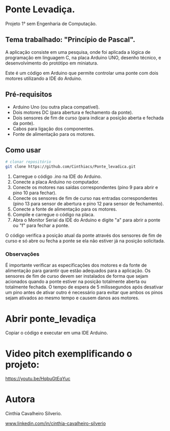 # Ponte Levadiça.
Projeto 1° sem Engenharia de Computação.

## Tema trabalhado: "Princípio de Pascal".

A aplicação consiste em uma pesquisa, onde foi aplicada a lógica de programação em linguagem C, na placa Arduino UNO, desenho técnico, e desenvolvimento do protótipo em miniatura.

Este é um código em Arduino que permite controlar uma ponte com dois motores utilizando a IDE do Arduino.

## Pré-requisitos
* Arduino Uno (ou outra placa compatível).
* Dois motores DC (para abertura e fechamento da ponte).
* Dois sensores de fim de curso (para indicar a posição aberta e fechada da ponte).
* Cabos para ligação dos componentes.
* Fonte de alimentação para os motores.

## Como usar


```bash
# clonar repositório
git clone https://github.com/Cinthiacs/Ponte_levadica.git
```

1. Carregue o código .ino na IDE do Arduino.
2. Conecte a placa Arduino no computador.
3. Conecte os motores nas saídas correspondentes (pino 9 para abrir e pino 10 para fechar).
4. Conecte os sensores de fim de curso nas entradas correspondentes (pino 13 para sensor de abertura e pino 12 para sensor de fechamento).
5. Conecte a fonte de alimentação para os motores.
6. Compile e carregue o código na placa.
7. Abra o Monitor Serial da IDE do Arduino e digite "a" para abrir a ponte ou "f" para fechar a ponte.

O código verifica a posição atual da ponte através dos sensores de fim de curso e só abre ou fecha a ponte se ela não estiver já na posição solicitada.

### Observações

É importante verificar as especificações dos motores e da fonte de alimentação para garantir que estão adequados para a aplicação.
Os sensores de fim de curso devem ser instalados de forma que sejam acionados quando a ponte estiver na posição totalmente aberta ou totalmente fechada.
O tempo de espera de 5 milissegundos após desativar um pino antes de ativar outro é necessário para evitar que ambos os pinos sejam ativados ao mesmo tempo e causem danos aos motores.

# Abrir ponte_levadiça
Copiar o código e executar em uma IDE Arduino.

# Video pitch exemplificando o projeto:
https://youtu.be/HqbuGtEqYuc


# Autora

Cinthia Cavalheiro Silverio.

www.linkedin.com/in/cinthia-cavalheiro-silverio







